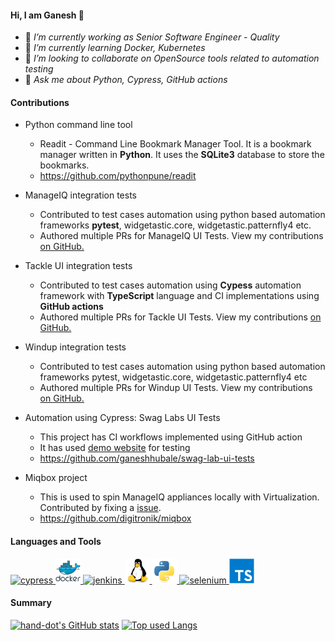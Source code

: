 #### Hi, I am Ganesh 👋

<!--
**ganeshhubale/ganeshhubale** is a ✨ _special_ ✨ repository because its `README.md` (this file) appears on your GitHub profile.

Here are some ideas to get you started:
- 😄 Pronouns: ...
- ⚡ Fun fact: ...
- 📫 How to reach me: [![Linkedin Badge](https://img.shields.io/badge/-ganesh-hubale-a87ab5113?style=flat&labelColor=0e76a8&logo=linkedin&logoColor=white)][linkedin]
-->


- 🔭 *I’m currently working as Senior Software Engineer - Quality*
- 🌱 *I’m currently learning Docker, Kubernetes*
- 👯 *I’m looking to collaborate on OpenSource tools related to automation testing*
- 💬 *Ask me about Python, Cypress, GitHub actions*

#### Contributions
* Python command line tool
   - Readit - Command Line Bookmark Manager Tool. It is a bookmark manager written in **Python**. It uses the **SQLite3** database to store the bookmarks.
   - https://github.com/pythonpune/readit

* ManageIQ integration tests
   - Contributed to test cases automation using python based automation frameworks **pytest**, widgetastic.core, widgetastic.patternfly4 etc.
   - Authored multiple PRs for ManageIQ UI Tests. View my contributions [on GitHub.](https://github.com/ManageIQ/integration_tests/pulls?q=is%3Apr+author%3Aganeshhubale+is%3Aclosed)

* Tackle UI integration tests
   - Contributed to test cases automation using **Cypess** automation framework with **TypeScript** language and CI implementations using **GitHub actions**
   - Authored multiple PRs for Tackle UI Tests. View my contributions [on GitHub.](https://github.com/konveyor/tackle-ui-tests/pulls?q=is%3Apr+is%3Aclosed+author%3Aganeshhubale)

* Windup integration tests
   - Contributed to test cases automation using python based automation frameworks pytest, widgetastic.core, widgetastic.patternfly4 etc
   - Authored multiple PRs for Windup UI Tests. View my contributions [on GitHub.](https://github.com/windup/windup_integration_test/pulls?q=is%3Apr+is%3Aclosed+author%3Aganeshhubale)

* Automation using Cypress: Swag Labs UI Tests
   - This project has CI workflows implemented using GitHub action
   - It has used [demo website](https://www.saucedemo.com/inventory.html) for testing
   - https://github.com/ganeshhubale/swag-lab-ui-tests

* Miqbox project 
   - This is used to spin ManageIQ appliances locally with Virtualization. Contributed by fixing a [issue](https://github.com/digitronik/miqbox/pulls?q=is%3Apr+is%3Aclosed+author%3Aganeshhubale).
   - https://github.com/digitronik/miqbox

#### Languages and Tools
<p align="left"> <a href="https://www.cypress.io" target="_blank"> <img src="https://raw.githubusercontent.com/simple-icons/simple-icons/6e46ec1fc23b60c8fd0d2f2ff46db82e16dbd75f/icons/cypress.svg" alt="cypress" width="40" height="40"/> </a> <a href="https://www.docker.com/" target="_blank"> <img src="https://raw.githubusercontent.com/devicons/devicon/master/icons/docker/docker-original-wordmark.svg" alt="docker" width="40" height="40"/> </a> <a href="https://www.jenkins.io" target="_blank"> <img src="https://www.vectorlogo.zone/logos/jenkins/jenkins-icon.svg" alt="jenkins" width="40" height="40"/> </a> <a href="https://www.linux.org/" target="_blank"> <img src="https://raw.githubusercontent.com/devicons/devicon/master/icons/linux/linux-original.svg" alt="linux" width="40" height="40"/> </a> <a href="https://www.python.org" target="_blank"> <img src="https://raw.githubusercontent.com/devicons/devicon/master/icons/python/python-original.svg" alt="python" width="40" height="40"/> </a> <a href="https://www.selenium.dev" target="_blank"> <img src="https://raw.githubusercontent.com/detain/svg-logos/780f25886640cef088af994181646db2f6b1a3f8/svg/selenium-logo.svg" alt="selenium" width="40" height="40"/> </a> <a href="https://www.typescriptlang.org/" target="_blank"> <img src="https://raw.githubusercontent.com/devicons/devicon/master/icons/typescript/typescript-original.svg" alt="typescript" width="40" height="40"/> </a> </p>

 <!--<p>&nbsp;<img align="center" src="https://github-readme-stats.vercel.app/api?username=ganeshhubale&count_private=true&show_icons=true&locale=en" alt="ganeshhubale" /></p> -->
<!--<p>&nbsp;<img align="center" src="https://github-readme-stats.vercel.app/api/top-langs/?username=ganeshhubale&layout=compact&show_icons=true&locale=en" alt="ganeshhubale" /></p> -->


#### Summary
[![hand-dot's GitHub stats](https://github-readme-stats.vercel.app/api?username=ganeshhubale&count_private=true&show_icons=true&theme=tokyonight)](https://github.com/ganeshhubale/)
[![Top used Langs](https://github-readme-stats.vercel.app/api/top-langs/?username=ganeshhubale&layout=compact&theme=tokyonight)](https://github.com/ganeshhhubale/)
